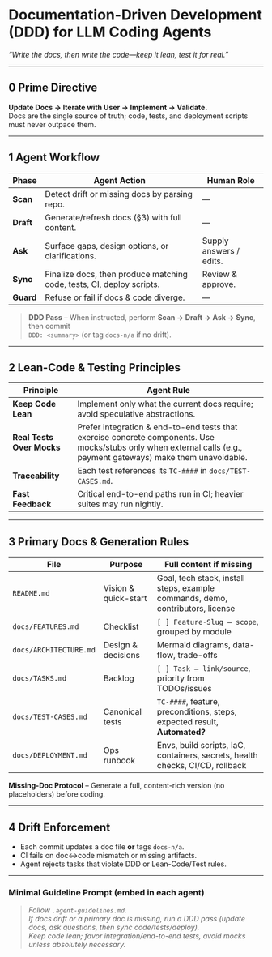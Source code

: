# Documentation-Driven Development (DDD) for LLM Coding Agents
*“Write the docs, then write the code—keep it lean, test it for real.”*

---

## 0  Prime Directive  
**Update Docs → Iterate with User → Implement → Validate.**  
Docs are the single source of truth; code, tests, and deployment scripts must never outpace them.

---

## 1  Agent Workflow

| Phase | Agent Action | Human Role |
|-------|--------------|-----------|
| **Scan** | Detect drift or missing docs by parsing repo. | — |
| **Draft** | Generate/refresh docs (§3) with full content. | — |
| **Ask** | Surface gaps, design options, or clarifications. | Supply answers / edits. |
| **Sync** | Finalize docs, then produce matching code, tests, CI, deploy scripts. | Review & approve. |
| **Guard** | Refuse or fail if docs & code diverge. | — |

> **DDD Pass** – When instructed, perform **Scan → Draft → Ask → Sync**, then commit  
> `DDD: <summary>` (or tag `docs-n/a` if no drift).

---

## 2  Lean-Code & Testing Principles

| Principle | Agent Rule |
|-----------|-----------|
| **Keep Code Lean** | Implement only what the current docs require; avoid speculative abstractions. |
| **Real Tests Over Mocks** | Prefer integration & end-to-end tests that exercise concrete components. Use mocks/stubs only when external calls (e.g., payment gateways) make them unavoidable. |
| **Traceability** | Each test references its `TC-####` in `docs/TEST-CASES.md`. |
| **Fast Feedback** | Critical end-to-end paths run in CI; heavier suites may run nightly. |

---

## 3  Primary Docs & Generation Rules

| File | Purpose | Full content if **missing** |
|------|---------|-----------------------------|
| `README.md` | Vision & quick-start | Goal, tech stack, install steps, example commands, demo, contributors, license |
| `docs/FEATURES.md` | Checklist | `[ ] Feature-Slug — scope`, grouped by module |
| `docs/ARCHITECTURE.md` | Design & decisions | Mermaid diagrams, data-flow, trade-offs |
| `docs/TASKS.md` | Backlog | `[ ] Task — link/source`, priority from TODOs/issues |
| `docs/TEST-CASES.md` | Canonical tests | `TC-####`, feature, preconditions, steps, expected result, **Automated?** |
| `docs/DEPLOYMENT.md` | Ops runbook | Envs, build scripts, IaC, containers, secrets, health checks, CI/CD, rollback |

**Missing-Doc Protocol** – Generate a full, content-rich version (no placeholders) before coding.

---

## 4  Drift Enforcement
* Each commit updates a doc file **or** tags `docs-n/a`.  
* CI fails on doc↔code mismatch or missing artifacts.  
* Agent rejects tasks that violate DDD or Lean-Code/Test rules.

---

### Minimal Guideline Prompt (embed in each agent)

> *Follow `.agent-guidelines.md`.  
> If docs drift or a primary doc is missing, run a DDD pass (update docs, ask questions, then sync code/tests/deploy).  
> Keep code lean; favor integration/end-to-end tests, avoid mocks unless absolutely necessary.*

